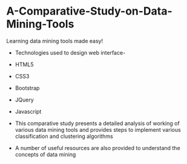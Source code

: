 # A-Comparative-Study-on-Data-Mining-Tools
Learning data mining tools made easy!

- Technologies used to design web interface-
- HTML5
- CSS3
- Bootstrap
- JQuery
- Javascript

- This comparative study presents a detailed analysis of working of various data mining tools and provides steps to implement various classification and 
clustering algorithms
- A number of useful resources are also provided to understand the concepts of data mining
